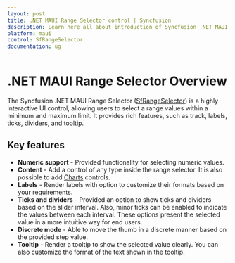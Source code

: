 ```yaml
---
layout: post
title: .NET MAUI Range Selector control | Syncfusion
description: Learn here all about introduction of Syncfusion .NET MAUI Range Selector (SfRangeSelector) control with key features and more.
platform: maui
control: SfRangeSelector
documentation: ug
---
```


# .NET MAUI Range Selector Overview

The Syncfusion .NET MAUI Range Selector ([SfRangeSelector](https://www.syncfusion.com/maui-controls/maui-range-selector)) is a highly interactive UI control, allowing users to select a range values within a minimum and maximum limit. It provides rich features, such as track, labels, ticks, dividers, and tooltip.

## Key features

* **Numeric support** - Provided functionality for selecting numeric values.
* **Content** - Add a control of any type inside the range selector. It is also possible to add [Charts](https://www.syncfusion.com/maui-controls/maui-charts) controls.
* **Labels** - Render labels with option to customize their formats based on your requirements.
* **Ticks and dividers** - Provided an option to show ticks and dividers based on the slider interval. Also, minor ticks can be enabled to indicate the values between each interval. These options present the selected value in a more intuitive way for end users.
* **Discrete mode** - Able to move the thumb in a discrete manner based on the provided step value.
* **Tooltip** - Render a tooltip to show the selected value clearly. You can also customize the format of the text shown in the tooltip.

